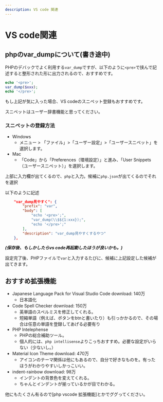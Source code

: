 ```yaml
---
description: VS code 関連
---
```


# VS code関連

## phpのvar\_dumpについて(書き途中)

PHPのデバックでよく利用する`var_dump`ですが、以下のように`<pre>`で挟んで記述すると整形された形に出力されるので、おすすめです。

```php
echo '<pre>';
var_dump($xxx);
echo '</pre>';
```

もし上記が気に入った場合、VS codeのスニペット登録もおすすめです。

スニペットはユーザー辞書機能と思ってください。

### スニペットの登録方法

* Windows
  * メニュー > 「ファイル」>「ユーザー設定」>「ユーザースニペット」を選択します。
* Mac
  * 「Code」から「Preferences（環境設定）」と進み、「User Snippets（ユーザースニペット）」を選択します。

上部に入力欄が出てくるので、`php`と入力。候補に`php.json`が出てくるのでそれを選択

以下のように記述

```json
    "var_dump見やすく": {
        "prefix": "var",
        "body": [
            "echo '<pre>';",
            "var_dump(\\$${1:xxx});",
            "echo '</pre>';"
        ],
        "description": "var_dump見やすくするやつ"
    },
```

_**(保存後、もしかしたらvs code再起動したほうが良いかも。)**_

設定完了後、PHPファイルで`var`と入力するたびに、候補に上記設定した候補が出てきます。

## おすすめ拡張機能

* Japanese Language Pack for Visual Studio Code download: 140万
  * 日本語化
* Code Spell Checker download: 150万
  * 英単語のスペルミスを修正してくれる。
  * 短縮単語（例えば、ボタンをbtnと書いたり）も引っかかるので、その場合は任意の単語を登録してあげる必要有り
* PHP Intelephense
  * PHPの総合補助ツール。
  * 個人的には、`php intellisense`よりこっちおすすめ。必要な設定がいらない（少ないし。）
* Material Icon Theme download: 470万
  * アイコンのテーマ関係は他にもあるので、自分で好きなものを。有ったほうがわかりやすいしかっこいい。
* indent-rainbow download: 98万
  * インデントの背景色を変えてくれる。
  * ちゃんとインデントが揃っているかが目でわかる。

他にもたくさん有るので\[php vscode 拡張機能]とかでググってください。
